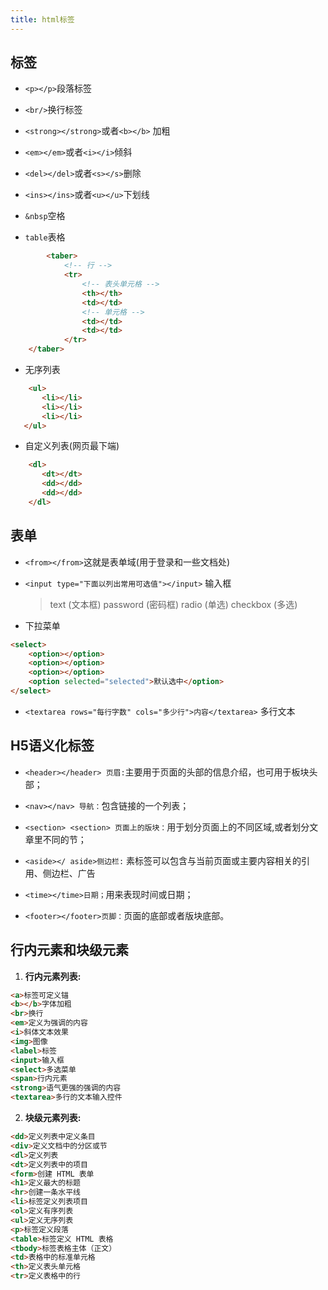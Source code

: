 ```yaml
---
title: html标签
---
```

## 标签
+ `<p></p>`段落标签  

+ `<br/>`换行标签   
+ `<strong></strong>`或者`<b></b>` 加粗
+ `<em></em>`或者`<i></i>`倾斜
+ `<del></del>`或者`<s></s>`删除
+ `<ins></ins>`或者`<u></u>`下划线
+ `&nbsp`空格
+ `table`表格
```html
        <taber>
            <!-- 行 -->
            <tr>
                <!-- 表头单元格 -->
                <th></th>
                <td></td>
                <!-- 单元格 -->
                <td></td>
                <td></td>
            </tr>
    </taber>
```
+  无序列表
```html
    <ul>
       <li></li>
       <li></li>
       <li></li>
   </ul>
```
+ 自定义列表(网页最下端)
```html
    <dl>
       <dt></dt>
       <dd></dd>
       <dd></dd>
    </dl>
```
## 表单
+  `<from></from>`这就是表单域(用于登录和一些文档处)    

+ `<input type="下面以列出常用可选值"></input>` 输入框
    > text (文本框) 
    > password (密码框) 
    > radio (单选) 
    > checkbox (多选) 
+ 下拉菜单  
```html
<select>
    <option></option>
    <option></option>
    <option></option>
    <option selected="selected">默认选中</option>
</select>
```

+ `<textarea rows="每行字数" cols="多少行">内容</textarea>` 多行文本

## H5语义化标签
+ `<header></header> 页眉:`主要用于页面的头部的信息介绍，也可用于板块头部；  

+ `<nav></nav> 导航：`包含链接的一个列表；  

+ `<section> <section> 页面上的版块：`用于划分页面上的不同区域,或者划分文章里不同的节；

+ `<aside></ aside>侧边栏:` 素标签可以包含与当前页面或主要内容相关的引用、侧边栏、广告

+ `<time></time>日期；`用来表现时间或日期；

+ `<footer></footer>页脚：`页面的底部或者版块底部。

## 行内元素和块级元素
1. **行内元素列表:**
```md
<a>标签可定义锚
<b></b>字体加粗
<br>换行
<em>定义为强调的内容
<i>斜体文本效果
<img>图像
<label>标签
<input>输入框
<select>多选菜单
<span>行内元素
<strong>语气更强的强调的内容
<textarea>多行的文本输入控件

```


2. **块级元素列表:**
```md
<dd>定义列表中定义条目
<div>定义文档中的分区或节
<dl>定义列表
<dt>定义列表中的项目
<form>创建 HTML 表单
<h1>定义最大的标题
<hr>创建一条水平线
<li>标签定义列表项目
<ol>定义有序列表
<ul>定义无序列表
<p>标签定义段落
<table>标签定义 HTML 表格
<tbody>标签表格主体（正文）
<td>表格中的标准单元格
<th>定义表头单元格
<tr>定义表格中的行
```